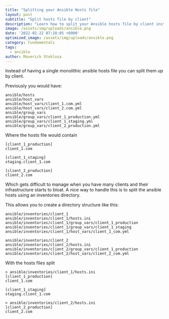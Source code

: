 ```yaml
---
title: "Splitting your Ansible Hosts file"
layout: post
subtitle: "Split hosts file by client"
description: "Learn how to split your Ansible hosts file by client instead of a single monolithic file."
image: /assets/img/uploads/ansible.png
date: '2022-02-22 07:28:05 +0900'
optimized_image: /assets/img/uploads/ansible.png
category: fundementals
tags:
  - ansible
author: Maverick Stoklosa
---
```


Instead of having a single monolithic ansible hosts file you can split them up by client.

Previously you would have:

```mysql
ansible/hosts
ansible/host_vars
ansible/host_vars/client_1.com.yml
ansible/host_vars/client_2.com.yml
ansible/group_vars
ansible/group_vars/client_1_production.yml
ansible/group_vars/client_1_staging.yml
ansible/group_vars/client_2_production.yml
```

Where the hosts file would contain

```mysql
[client_1_production]
client_1.com

[client_1_staging]
staging.client_1.com

[client_2_production]
client_2.com
```

Which gets difficult to manage when you have many clients and their infrastructure starts to bloat. A nice way to handle this is to split the ansible hosts using an inventories directory.

This allows you to create a directory structure like this:

```mysql
ansible/inventories/client_1
ansible/inventories/client_1/hosts.ini
ansible/inventories/client_1/group_vars/client_1_production
ansible/inventories/client_1/group_vars/client_1_staging
ansible/inventories/client_1/host_vars/client_1_com.yml

ansible/inventories/client_2
ansible/inventories/client_2/hosts.ini
ansible/inventories/client_2/group_vars/client_1_production
ansible/inventories/client_2/host_vars/client_2_com.yml
```

With the hosts files split

```mysql
> ansible/inventories/client_1/hosts.ini
[client_1_production]
client_1.com

[client_1_staging]
staging.client_1.com
```

```mysql
> ansible/inventories/client_2/hosts.ini
[client_2_production]
client_2.com
```
